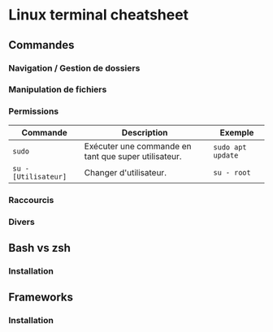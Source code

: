 # Linux terminal cheatsheet

## Commandes

### Navigation / Gestion de dossiers

### Manipulation de fichiers

### Permissions

| Commande             | Description                                          | Exemple           |
| -------------------- | ---------------------------------------------------- | ----------------- |
| `sudo`               | Exécuter une commande en tant que super utilisateur. | `sudo apt update` |
| `su - [Utilisateur]` | Changer d'utilisateur.                               | `su - root`       |

### Raccourcis

### Divers

## Bash vs zsh

### Installation

## Frameworks

### Installation
